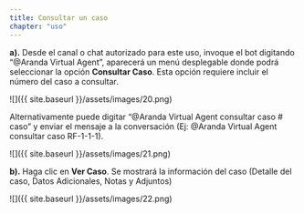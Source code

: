 ```yaml
---
title: Consultar un caso
chapter: "uso"
---
```


**a).** Desde el canal o chat autorizado para este uso, invoque el bot digitando “@Aranda Virtual Agent”,
aparecerá un menú desplegable donde podrá seleccionar la opción **Consultar Caso**. Esta opción
requiere incluir el número del caso a consultar.

![]({{ site.baseurl }}/assets/images/20.png)

 Alternativamente puede digitar “@Aranda Virtual Agent consultar caso # caso” y enviar el mensaje a
 la conversación (Ej: @Aranda Virtual Agent consultar caso RF-1-1-1).

 ![]({{ site.baseurl }}/assets/images/21.png)

**b).** Haga clic en **Ver Caso**. Se mostrará la información del caso (Detalle del caso, Datos Adicionales, Notas
y Adjuntos)

 ![]({{ site.baseurl }}/assets/images/22.png)
